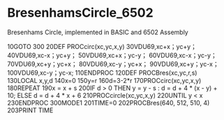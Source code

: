 # BresenhamsCircle_6502
Bresenhams Circle, implemented in BASIC and 6502 Assembly


10GOTO 300
20DEF PROCcirc(xc,yc,x,y)
30VDU69,xc+x；yc+y；
40VDU69,xc-x；yc+y；
50VDU69,xc+x；yc-y；
60VDU69,xc-x；yc-y；
70VDU69,xc+y；yc+x；
80VDU69,xc-y；yc+x；
90VDU69,xc+y；yc-x；
100VDU69,xc-y；yc-x;
110ENDPROC
120DEF PROCBres(xc,yc,r,s)
130LOCAL x,y,d
140x=0
150y=r
160d=3-2*r
170PROCcirc(xc,yc,x,y)
180REPEAT
190x = x + s
200IF d > 0 THEN y = y - s : d = d + 4 * (x - y) + 10; ELSE d = d + 4 * x + 6
210PROCcircle(xc,yc,x,y)
220UNTIL y < x
230ENDPROC
300MODE1
201TIME=0
202PROCBres(640, 512, 510, 4)
203PRINT TIME
